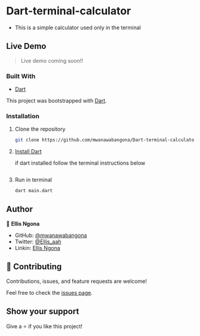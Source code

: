 # Dart-terminal-calculator
- This is a simple calculator used only in the terminal

## Live Demo
> Live demo coming soon!!

### Built With

- [Dart]([https://es.reactjs.org/](https://dart.dev/))

This project was bootstrapped with [Dart](https://dart.dev/).

### Installation

1. Clone the repository
   ```sh
   git clone https://github.com/mwanawabangona/Dart-terminal-calculator
   ```
2. [Install Dart](https://dart.dev/get-dart)
   
   if dart installed follow the terminal instructions below
   ```
3. Run in terminal
   ```sh
   dart main.dart
   ```
## Author

👤 **Ellis Ngona**

- GitHub: [@mwanawabangona](https://github.com/mwanawabangona)
- Twitter: [@Ellis_aah](https://twitter.com/Ellis_aah)
- Linkin: [Ellis Ngona](https://www.linkedin.com/in/ellisngona/)
## 🤝 Contributing

Contributions, issues, and feature requests are welcome!

Feel free to check the [issues page](https://github.com/mwanawabangona/Dart-terminal-calculator/issues).

## Show your support

Give a ⭐️ if you like this project!
